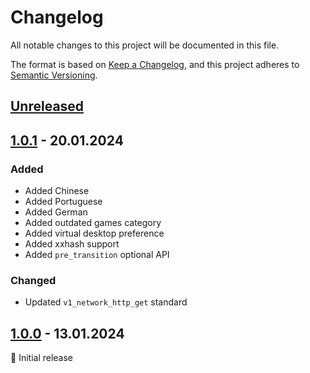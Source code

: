 # Changelog

All notable changes to this project will be documented in this file.

The format is based on [Keep a Changelog](https://keepachangelog.com/en/1.1.0/),
and this project adheres to [Semantic Versioning](https://semver.org/spec/v2.0.0.html).

## [Unreleased]

## [1.0.1] - 20.01.2024

### Added

- Added Chinese
- Added Portuguese
- Added German
- Added outdated games category
- Added virtual desktop preference
- Added xxhash support
- Added `pre_transition` optional API

### Changed

- Updated `v1_network_http_get` standard

## [1.0.0] - 13.01.2024

🚀 Initial release

<br>

[unreleased]: https://github.com/an-anime-team/anime-games-launcher/compare/1.0.1...master
[1.0.1]: https://github.com/an-anime-team/anime-games-launcher/compare/1.0.0...1.0.1
[1.0.0]: https://github.com/an-anime-team/anime-games-launcher/releases/tag/1.0.0
